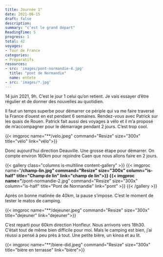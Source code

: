```yaml
---
title: Journée 1"
date: 2021-06-15
draft: false
description:
summary: "c’est le grand départ"
ReadingTime: 5
progress: 1
total: 42
voyages:
- Tour de France
categories:
- Préparatifs
resources:
- src: 'images/pont-normandie-4.jpg'
  title: "pont de Normandie"
  name: entete
- src: 'images/*.jpg'
---
```



14 juin 2021, 9h. C’est le jour 1 celui qu’on retient.
Je vais essayer d’être régulier et de donner des nouvelles au quotidien.

Il faut un temps superbe pour démarrer ce périple qui va me faire traversé la France d’ouest en est pendant 6 semaines. 
Rendez-vous avec Patrick sur les quais de Rouen. 
Patrick fait aussi des voyages à vélo et il m’a proposé de m’accompagner pour le démarrage pendant 2 jours. C’est trop cool. 

{{< imgproc name="**/velo.jpeg" command="Resize" size="300x" title="vélo" link="vélo">}}

Donc aujourd’hui direction Deauville. Une grosse étape pour démarrer. On compte environ 160km pour rejoindre Caen que nous allons faire en 2 jours.


{{< gallery class="columns is-multiline content-gallery" >}}
{{< imgproc name="**/champ-lin.jpg" command="Resize" size="300x" column="is-half" title="Champ de lin" link="champ de lin">}}
{{< imgproc name="**/pont-normandie-2.jpg" command="Resize" size="300x" column="is-half" title="Pont de Normandie" link="pont" >}}
{{< /gallery >}}


Après on bonne matinée de 40km, la pause s’impose. C’est le moment de tester le matos de camping. 

{{< imgproc name="**/dejeuner.jpeg" command="Resize" size="300x" title="dejeuner" link="dejeuner">}}

C’est reparti pour 60km direction Honfleur. 
Nous arrivons vers 18h30. C’était tout de même bien difficile pour moi. Mais le camping est bien, j’ai réussi a pensé à peu près à tout. 
Une petite bière, un kinoa et au lit. 

{{< imgproc name="**/biere-did.jpeg" command="Resize" size="300x" title="bière en terrasse" link="bière">}}

